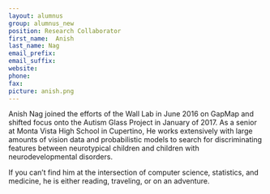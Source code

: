 ```yaml
---
layout: alumnus
group: alumnus_new
position: Research Collaborator
first_name:  Anish
last_name: Nag
email_prefix: 
email_suffix: 
website:
phone:
fax:
picture: anish.png
---
```


Anish Nag joined the efforts of the Wall Lab in June 2016 on GapMap and shifted focus onto the Autism Glass Project in January of 2017. As a senior at Monta Vista High School in Cupertino, He works extensively with large amounts of vision data and probabilistic models to search for discriminating features between neurotypical children and children with neurodevelopmental disorders.

If you can’t find him at the intersection of computer science, statistics, and medicine, he is either reading, traveling, or on an adventure.
